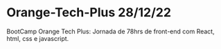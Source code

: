 # Orange-Tech-Plus 28/12/22
BootCamp Orange Tech Plus:  Jornada de 78hrs de front-end com React, html, css e javascript.
